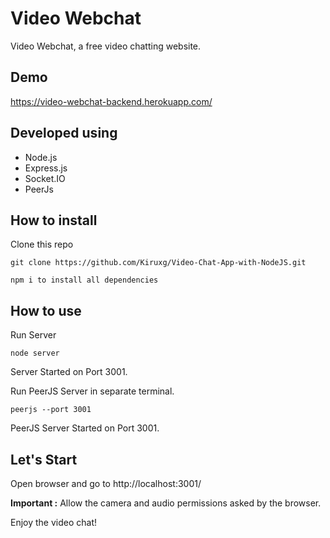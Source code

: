 # Video Webchat

Video Webchat, a free video chatting website.

## Demo

https://video-webchat-backend.herokuapp.com/

## Developed using

- Node.js
- Express.js
- Socket.IO
- PeerJs

## How to install

Clone this repo

    git clone https://github.com/Kiruxg/Video-Chat-App-with-NodeJS.git

    npm i to install all dependencies

## How to use

Run Server

    node server

Server Started on Port 3001.

Run PeerJS Server in separate terminal.

    peerjs --port 3001

PeerJS Server Started on Port 3001.

## Let's Start

Open browser and go to http://localhost:3001/

**Important :** Allow the camera and audio permissions asked by the browser.

Enjoy the video chat!
